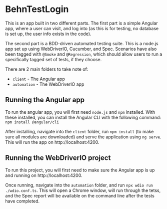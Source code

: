 # BehnTestLogin

This is an app built in two different parts. The first part is a simple Angular app, where a user can visit, and log into (as this is for testing, no database is set up, the user info exists in the code). 

The second part is a BDD-driven automated testing suite. This is a node.js app set up using WebDriverIO, Cucumber, and Spec. Scenarios have also been tagged with `@Smoke` and `@Regression`, which should allow users to run a specifically tagged set of tests, if they choose.

There are 2 main folders to take note of:
* `client` - The Angular app
* `automation` - The WebDriverIO app

## Running the Angular app

To run the angular app, you will first need `node.js` and `npm` installed. With these installed, you can install the Angular CLI with the following command: `npm install @angular/cli`

After installing, navigate into the `client` folder, run `npm install` (to make sure all modules are downloaded) and serve the application using `ng serve`. This will run the app on http://localhost:4200.

## Running the WebDriverIO project

To run this project, you will first need to make sure the Angular app is up and running on http://localhost:4200.

Once running, navigate into the `automation` folder, and run `npx wdio run ./wdio.conf.ts`. This will open a Chrome window, will run through the tetss, and the Spec report will be available on the command line after the tests have completed.
